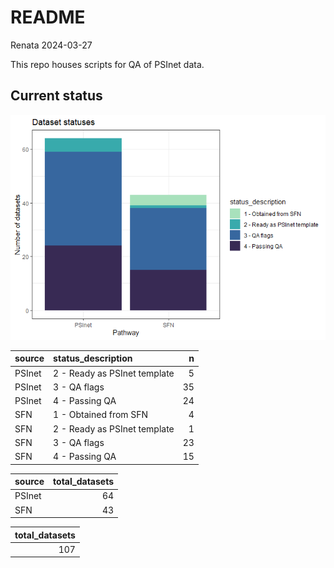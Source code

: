 README
================
Renata
2024-03-27

This repo houses scripts for QA of PSInet data.

## Current status

![](README_files/figure-gfm/unnamed-chunk-2-1.png)<!-- -->

| source | status_description           |   n |
|:-------|:-----------------------------|----:|
| PSInet | 2 - Ready as PSInet template |   5 |
| PSInet | 3 - QA flags                 |  35 |
| PSInet | 4 - Passing QA               |  24 |
| SFN    | 1 - Obtained from SFN        |   4 |
| SFN    | 2 - Ready as PSInet template |   1 |
| SFN    | 3 - QA flags                 |  23 |
| SFN    | 4 - Passing QA               |  15 |

| source | total_datasets |
|:-------|---------------:|
| PSInet |             64 |
| SFN    |             43 |

| total_datasets |
|---------------:|
|            107 |
